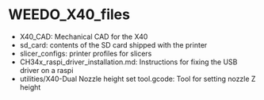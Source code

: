 # WEEDO_X40_files
- X40_CAD: Mechanical CAD for the X40
- sd_card: contents of the SD card shipped with the printer
- slicer_configs: printer profiles for slicers
- CH34x_raspi_driver_installation.md: Instructions for fixing the USB driver on a raspi
- utilities/X40-Dual Nozzle height set tool.gcode: Tool for setting nozzle Z height

